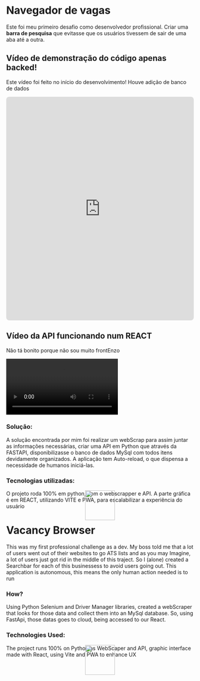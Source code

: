 <h1>Navegador de vagas</h1>
<p>Este foi meu primeiro desafio como desenvolvedor profissional. Criar uma <strong>barra de pesquisa</strong> que evitasse que os usuários tivessem de sair de uma aba até a outra.</p>
<h2>Vídeo de demonstração do código apenas backed!</h2>
<p>Este vídeo foi feito no início do desenvolvimento! Houve adição de banco de dados</p>
<iframe src="https://pixeldrain.com/u/vhT3qBsP?embed" style="border: none; width: 800px; max-width: 100%; height: 600px; max-height: 100%; border-radius: 8px;" allowfullscreen></iframe>

<h2>Vídeo da API funcionando num REACT</h2>
<p>Não tá bonito porque não sou muito frontEnzo</p>
<video controls playsinline style="max-width: 100%; max-height: 100%;"><source src="https://pixeldrain.com/api/file/vhT3qBsP" type="video/mp4" /></video>
<h3>Solução:</h3>
<p>A solução encontrada por mim foi realizar um webScrap para assim juntar as informações necessárias, criar uma API em Python que através da FASTAPI, disponibilizasse o banco de dados MySql com todos itens devidamente organizados. A aplicação tem Auto-reload, o que dispensa a necessidade de humanos iniciá-las.</p>
<h3>Tecnologias utilizadas:</h3>
<img src="https://upload.wikimedia.org/wikipedia/commons/thumb/c/c3/Python-logo-notext.svg/800px-Python-logo-notext.svg.png" 
     style="width: 80px; position: absolute; left: 50%; transform: translateX(-50%);">
<img src= "https://upload.wikimedia.org/wikipedia/commons/thumb/a/a7/React-icon.svg/640px-React-icon.svg.png"style="width: 80px; position: absolute; left: 50%; transform: translateX(-50%);">
<img src="https://upload.wikimedia.org/wikipedia/labs/8/8e/Mysql_logo.png" style="width: 80px; position: absolute; left: 50%; transform: translateX(-50%);">
<p>O projeto roda 100% em python, com o webscrapper e API. A parte gráfica é em REACT, utilizando VITE e PWA, para escalabilizar a experiência do usuário</p>

<h1>Vacancy Browser</h1>
<p>This was my first professional challenge as a dev. My boss told me that a lot of users went out of their websites to go ATS lists and as you may Imagine, a lot of users just got rid in the middle of this traject. So I (alone) created a Searchbar for each of this businessess to avoid users going out. This application is autonomous, this means the only human action needed is to run</p>
<h3>How?</h3>
<p>Using Python Selenium and Driver Manager libraries, created a webScraper that looks for those data and collect them into an MySql database. So, using FastApi, those datas goes to cloud, being accessed to our React.</p>
<h3>Technologies Used: </h3>
 <img src="https://upload.wikimedia.org/wikipedia/commons/thumb/c/c3/Python-logo-notext.svg/800px-Python-logo-notext.svg.png" 
     style="width: 80px; position: absolute; left: 50%; transform: translateX(-50%);">
<img src= "https://upload.wikimedia.org/wikipedia/commons/thumb/a/a7/React-icon.svg/640px-React-icon.svg.png"style="width: 80px; position: absolute; left: 50%; transform: translateX(-50%);">
<img src="https://upload.wikimedia.org/wikipedia/labs/8/8e/Mysql_logo.png" style="width: 80px; position: absolute; left: 50%; transform: translateX(-50%);">
<p>The project runs 100% on Python as WebScaper and API, graphic interface made with React, using Vite and PWA to enhance UX</p>
